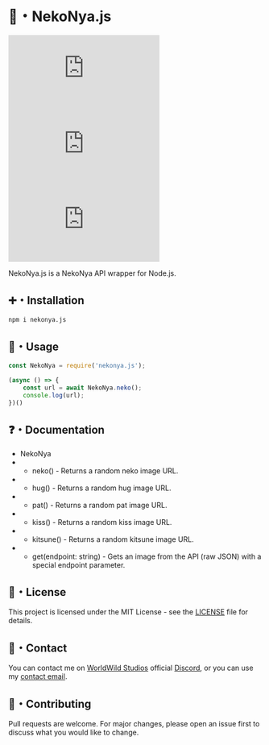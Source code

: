 # 🌿・NekoNya.js
[![npm](https://img.shields.io/npm/v/nekonya.js?style=flat-square)](https://www.npmjs.com/package/nekonya.js)
[![npm](https://img.shields.io/npm/dt/nekonya.js?style=flat-square)](https://www.npmjs.com/package/nekonya.js)
[![GitHub](https://img.shields.io/github/license/WorldWildStudios/nekonya.js?style=flat-square)](https://github.com/NekoNyaDevs/nekonya.js/blob/main/LICENSE)

NekoNya.js is a NekoNya API wrapper for Node.js.

## ➕・Installation

```bash
npm i nekonya.js
```

## 📝・Usage

```js
const NekoNya = require('nekonya.js');

(async () => {
    const url = await NekoNya.neko();
    console.log(url);
})()
```

## ❓・Documentation

- NekoNya
- - neko() - Returns a random neko image URL.
- - hug() - Returns a random hug image URL.
- - pat() - Returns a random pat image URL.
- - kiss() - Returns a random kiss image URL.
- - kitsune() - Returns a random kitsune image URL.
- - get(endpoint: string) - Gets an image from the API (raw JSON) with a special endpoint parameter.

## 📜・License

This project is licensed under the MIT License - see the [LICENSE](LICENSE) file for details.

## 📧・Contact

You can contact me on [WorldWild Studios](https://worldwild.studio) official [Discord](https://discord.gg/Vh4bnWP5tc), or you can use my [contact email](mailto:contact@classy.works).

## 👥・Contributing

Pull requests are welcome. For major changes, please open an issue first to discuss what you would like to change.